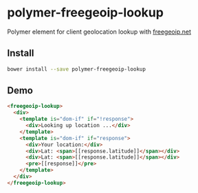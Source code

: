 polymer-freegeoip-lookup
========================

Polymer element for client geolocation lookup with [freegeoip.net](http://freegeoip.net/)

Install
-------
```bash
bower install --save polymer-freegeoip-lookup
```

Demo
----

<!--
```
<custom-element-demo>
  <template>
    <link rel=import href=polymer-freegeoip-lookup.html>
    <freegeoip-lookup>
      <div>
        <template is="dom-if" if="!response">
          <div>Looking up location ...</div>
        </template>
        <template is="dom-if" if="response">
          <div>Your location:</div>
          <div>Lat: <span>[[response.latitude]]</span></div>
          <div>Lat: <span>[[response.latitude]]</span></div>
          <pre>[[response]]</pre>
        </template>
      </div>
    </freegeoip-lookup>
  </template>    
</custom-element-demo>
```
-->

```html
<freegeoip-lookup>
  <div>
    <template is="dom-if" if="!response">
      <div>Looking up location ...</div>
    </template>
    <template is="dom-if" if="response">
      <div>Your location:</div>
      <div>Lat: <span>[[response.latitude]]</span></div>
      <div>Lat: <span>[[response.latitude]]</span></div>
      <pre>[[response]]</pre>
    </template>
  </div>
</freegeoip-lookup>
```

